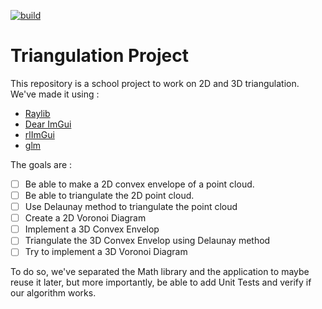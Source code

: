 [![build](https://github.com/Sayama3/Triangulation-ESGI/actions/workflows/cmake.yml/badge.svg)](https://github.com/Sayama3/Triangulation-ESGI/actions/workflows/cmake.yml)

# Triangulation Project

This repository is a school project to work on 2D and 3D triangulation.
We've made it using :

- [Raylib](https://www.raylib.com/)
- [Dear ImGui](https://github.com/ocornut/imgui)
- [rlImGui](https://github.com/raylib-extras/rlImGui)
- [glm](https://github.com/g-truc/glm)

The goals are :
- [ ] Be able to make a 2D convex envelope of a point cloud.
- [ ] Be able to triangulate the 2D point cloud.
- [ ] Use Delaunay method to triangulate the point cloud
- [ ] Create a 2D Voronoi Diagram
- [ ] Implement a 3D Convex Envelop
- [ ] Triangulate the 3D Convex Envelop using Delaunay method
- [ ] Try to implement a 3D Voronoi Diagram

To do so, we've separated the Math library and the application to maybe reuse it later, 
but more importantly, be able to add Unit Tests and verify if our algorithm works.